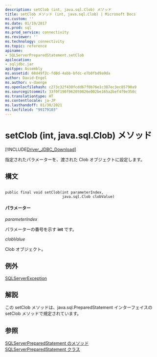 ```yaml
---
description: setClob (int, java.sql.Clob) メソッド
title: setClob メソッド (int, java.sql.Clob) | Microsoft Docs
ms.custom: ''
ms.date: 01/19/2017
ms.prod: sql
ms.prod_service: connectivity
ms.reviewer: ''
ms.technology: connectivity
ms.topic: reference
apiname:
- SQLServerPreparedStatement.setClob
apilocation:
- sqljdbc.jar
apitype: Assembly
ms.assetid: 68d49f2c-fd8d-4abb-bfdc-e7b0fbd9a9da
author: David-Engel
ms.author: v-daenge
ms.openlocfilehash: c273c32f430fcdd67f0b76e1c387ec3ec85790a9
ms.sourcegitcommit: 33f0f190f962059826e002be165a2bef4f9e350c
ms.translationtype: HT
ms.contentlocale: ja-JP
ms.lasthandoff: 01/30/2021
ms.locfileid: "99179103"
---
```

# <a name="setclob-method-int-javasqlclob"></a>setClob (int, java.sql.Clob) メソッド
[!INCLUDE[Driver_JDBC_Download](../../../includes/driver_jdbc_download.md)]

  指定されたパラメーターを、渡された Clob オブジェクトに設定します。  
  
## <a name="syntax"></a>構文  
  
```  
  
public final void setClob(int parameterIndex,  
                          java.sql.Clob clobValue)  
```  
  
#### <a name="parameters"></a>パラメーター  
 *parameterIndex*  
  
 パラメーターの番号を示す **int** です。  
  
 *clobValue*  
  
 Clob オブジェクト。  
  
## <a name="exceptions"></a>例外  
 [SQLServerException](../../../connect/jdbc/reference/sqlserverexception-class.md)  
  
## <a name="remarks"></a>解説  
 この setClob メソッドは、java.sql.PreparedStatement インターフェイスの setClob メソッドで規定されています。  
  
## <a name="see-also"></a>参照  
 [SQLServerPreparedStatement のメソッド](../../../connect/jdbc/reference/sqlserverpreparedstatement-methods.md)   
 [SQLServerPreparedStatement クラス](../../../connect/jdbc/reference/sqlserverpreparedstatement-class.md)  
  
  
